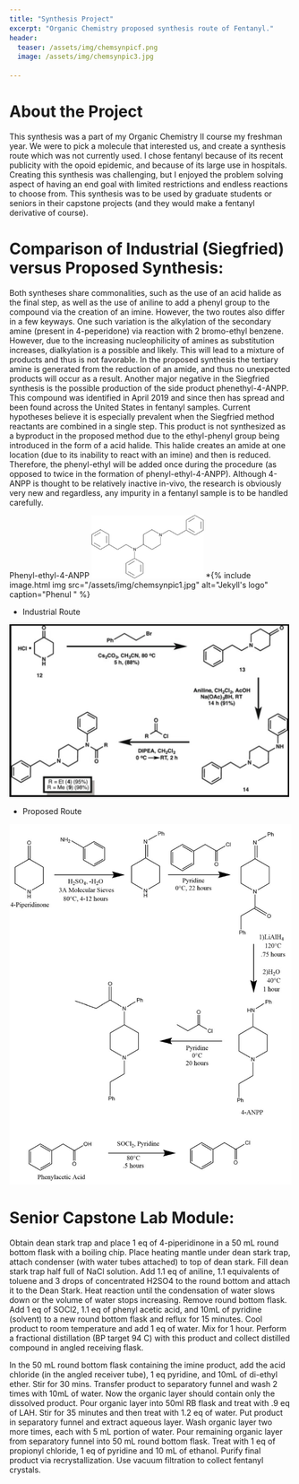 ```yaml
---
title: "Synthesis Project"
excerpt: "Organic Chemistry proposed synthesis route of Fentanyl."
header:
  teaser: /assets/img/chemsynpicf.png
  image: /assets/img/chemsynpic3.jpg
   
---
```


# About the Project 
This synthesis was a part of my Organic Chemistry II course my freshman year. We were to pick a molecule that interested us, and create a synthesis route which was not 
currently used. I chose fentanyl because of its recent publicity with the opoid epidemic, and because of its large use in hospitals. Creating this synthesis was challenging, but I enjoyed the problem solving aspect of having an end goal with limited restrictions and endless reactions to choose from. This synthesis was to be used by graduate students or seniors in their capstone projects (and they would make a fentanyl derivative of course).

# Comparison of Industrial (Siegfried) versus Proposed Synthesis:
Both syntheses share commonalities, such as the use of an acid halide as the final step, as well as the use of aniline to add a phenyl group to the compound via the creation of an imine. However, the two routes also differ in a few keyways. One such variation is the alkylation of the secondary amine (present in 4-peperidone) via reaction with 2 bromo-ethyl benzene. However, due to the increasing nucleophilicity of amines as substitution increases, dialkylation is a possible and likely. This will lead to a mixture of products and thus is not favorable. In the proposed synthesis the tertiary amine is generated from the reduction of an amide, and thus no unexpected products will occur as a result. Another major negative in the Siegfried synthesis is the possible production of the side product phenethyl-4-ANPP. This compound was identified in April 2019 and since then has spread and been found across the United States in fentanyl samples. Current hypotheses believe it is especially prevalent when the Siegfried method reactants are combined in a single step. This product is not synthesized as a byproduct in the proposed method due to the ethyl-phenyl group being introduced in the form of a acid halide. This halide creates an amide at one location (due to its inability to react with an imine) and then is reduced. Therefore, the phenyl-ethyl will be added once during the procedure (as opposed to twice in the formation of phenyl-ethyl-4-ANPP). Although 4-ANPP is thought to be relatively inactive in-vivo, the research is obviously very new and regardless, any impurity in a fentanyl sample is to be handled carefully.  

Phenyl-ethyl-4-ANPP
<img src="/assets/img/chemsynpic1.jpg" alt="Phenyl-ethyl-4-ANPP" style="width:200px;"/>
*{% include image.html
    img src="/assets/img/chemsynpic1.jpg" <!-- absolute URL to image file -->
    alt="Jekyll's logo" <!-- alt text -->
    caption="Phenul " <!-- Caption -->
%}

* Industrial Route

<img src="/assets/img/chemsynpic2.jpg" alt="Phenyl-ethyl-4-ANPP" style="width:500px;"/>

* Proposed Route

<img src="/assets/img/chemsynpic3.jpg" alt="Phenyl-ethyl-4-ANPP" style="width:700px;"/>

# Senior Capstone Lab Module: 
Obtain dean stark trap and place 1 eq of 4-piperidinone in a 50 mL round bottom flask with a boiling chip. Place heating mantle under dean stark trap, attach condenser (with water tubes attached) to top of dean stark. Fill dean stark trap half full of NaCl solution. Add 1.1 eq of aniline, 1.1 equivalents of toluene and 3 drops of concentrated H2SO4 to the round bottom and attach it to the Dean Stark. Heat reaction until the condensation of water slows down or the volume of water stops increasing. Remove round bottom flask. Add 1 eq of SOCl2, 1.1 eq of phenyl acetic acid, and 10mL of pyridine (solvent) to a new round bottom flask and reflux for 15 minutes. Cool product to room temperature and add 1 eq of water. Mix for 1 hour. Perform a fractional distillation (BP target 94 C) with this product and collect distilled compound in angled receiving flask. 

In the 50 mL round bottom flask containing the imine product, add the acid chloride (in the angled receiver tube), 1 eq pyridine, and 10mL of di-ethyl ether. Stir for 30 mins. Transfer product to separatory funnel and wash 2 times with 10mL of water. Now the organic layer should contain only the dissolved product. Pour organic layer into 50ml RB flask and treat with .9 eq of LAH. Stir for 35 minutes and then treat with 1.2 eq of water. Put product in separatory funnel and extract aqueous layer. Wash organic layer two more times, each with 5 mL portion of water. Pour remaining organic layer from separatory funnel into 50 mL round bottom flask. Treat with 1 eq of propionyl chloride, 1 eq of pyridine and 10 mL of ethanol. Purify final product via recrystallization. Use vacuum filtration to collect fentanyl crystals.



